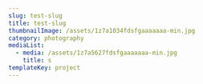 ```yaml
---
slug: test-slug
title: test-slug
thumbnailImage: /assets/1z7a1034fdsfgaaaaaaa-min.jpg
category: photography
mediaList:
  - media: /assets/1z7a5627fdsfgaaaaaaa-min.jpg
    title: s
templateKey: project
---
```


